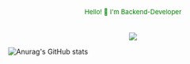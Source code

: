 <div align="center">
  <font size="2em" color="green">Hello! 👋</font>
  <font size="2em" color="green">I'm Backend-Developer</font>
</div>
<br>
<br>

<div align="center">
<img src="https://capsule-render.vercel.app/api?type=waving&color=6884F6&height=200&section=header&text=Jiwon_Github&fontSize=90" />
</div>

![Anurag's GitHub stats](https://github-readme-stats.vercel.app/api?username=JiwonKKang&count_private=true&show_icons=true&theme=github_dark_dimmed)
